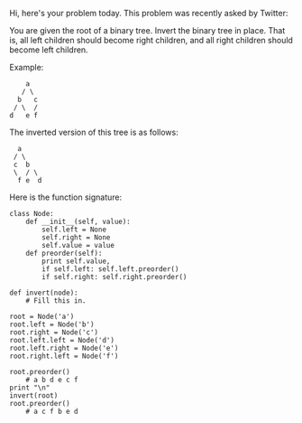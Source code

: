 Hi, here's your problem today. This problem was recently asked by Twitter:

You are given the root of a binary tree. Invert the binary tree in place. That is, all left children should become right children, and all right children should become left children.

Example:
```
    a
   / \
  b   c
 / \  /
d   e f
```
The inverted version of this tree is as follows:
```
  a
 / \
 c  b
 \  / \
  f e  d
```
Here is the function signature:
```
class Node:
    def __init__(self, value):
        self.left = None
        self.right = None
        self.value = value
    def preorder(self):
        print self.value,
        if self.left: self.left.preorder()
        if self.right: self.right.preorder()

def invert(node):
    # Fill this in.

root = Node('a') 
root.left = Node('b') 
root.right = Node('c') 
root.left.left = Node('d') 
root.left.right = Node('e') 
root.right.left = Node('f') 

root.preorder()
    # a b d e c f 
print "\n"
invert(root)
root.preorder()
    # a c f b e d
```

